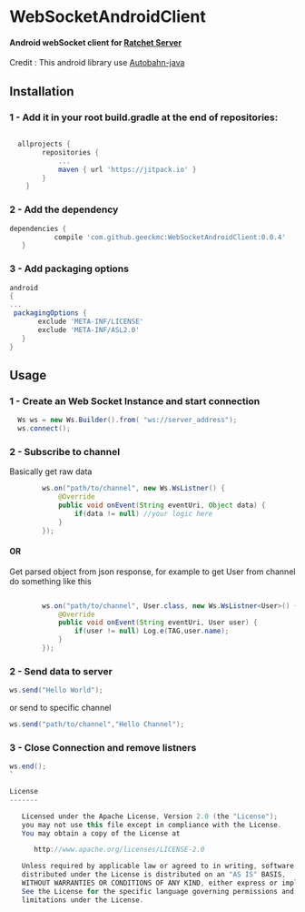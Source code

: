 # WebSocketAndroidClient
#### Android webSocket client for [Ratchet Server](http://socketo.me/) 
Credit : This android library use [Autobahn-java](https://github.com/crossbario/autobahn-java)

## Installation
 ### 1 - Add it in your root build.gradle at the end of repositories:
```groovy

  allprojects {
		repositories {
			...
			maven { url 'https://jitpack.io' }
		}
	}
```
 ### 2 - Add the dependency
 ```groovy
 dependencies {
	        compile 'com.github.geeckmc:WebSocketAndroidClient:0.0.4'
	}
```
 
 ### 3 - Add packaging options
 ```groovy
 android
 {
 ...
  packagingOptions {
        exclude 'META-INF/LICENSE'
        exclude 'META-INF/ASL2.0'
    }
}
```
  
## Usage 
### 1 - Create an Web Socket Instance and start connection

```java
  Ws ws = new Ws.Builder().from( "ws://server_address");
  ws.connect();
```

### 2 - Subscribe to channel

 Basically get raw data 
```java 
        ws.on("path/to/channel", new Ws.WsListner() {
            @Override
            public void onEvent(String eventUri, Object data) {
                if(data != null) //your logic here
            }
        });
```
#### OR

 Get parsed object from json response,
 for example to get User from channel do something like this

```java

        ws.on("path/to/channel", User.class, new Ws.WsListner<User>() {
            @Override
            public void onEvent(String eventUri, User user) {
                if(user != null) Log.e(TAG,user.name);
            }
        });
```
### 2 - Send data to server

 ```java 
 ws.send("Hello World");
 ```
 or send to specific channel
 
 ```java
 ws.send("path/to/channel","Hello Channel");
 ```
 
 ### 3 - Close Connection and remove listners
 ```java
 ws.end();
 `
 
License
-------

    Licensed under the Apache License, Version 2.0 (the "License");
    you may not use this file except in compliance with the License.
    You may obtain a copy of the License at

       http://www.apache.org/licenses/LICENSE-2.0

    Unless required by applicable law or agreed to in writing, software
    distributed under the License is distributed on an "AS IS" BASIS,
    WITHOUT WARRANTIES OR CONDITIONS OF ANY KIND, either express or implied.
    See the License for the specific language governing permissions and
    limitations under the License.
